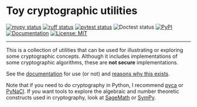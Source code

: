 # Toy cryptographic utilities

[![mypy status][type-badge]](https://mypy.readthedocs.io/en/stable/)
[![ruff status][lint-badge]](https://docs.astral.sh/ruff/)
[![pytest status][test-badge]](https://docs.pytest.org/en/stable/)
![Doctest status][doctest-badge]
[![PyPI](https://img.shields.io/pypi/v/toycrypto?label=pypi%20package)][published]
[![Documentation][doc-build-badge]][documentation]
[![License: MIT](https://img.shields.io/badge/license-MIT-C06524)](https://github.com/jpgoldberg/toy-crypto-math/blob/main/LICENSE.txt)

----

This is a collection of utilities that can be used for illustrating or
exploring some cryptographic concepts.
Although it includes implementations of some cryptographic algorithms,
these are **not secure** implementations.

See the [documentation] for use (or not) and [reasons why this exists](https://jpgoldberg.github.io/toy-crypto-math/why/).

Note that if you need to do cryptography in Python,
I recommend [pyca](https://cryptography.io/) or [PyNaCl](https://pynacl.readthedocs.io/en/latest/).
If you want tools to explore the algebraic and number theoretic constructs used in cryptography,
look at [SageMath](https://doc.sagemath.org/) or [SymPy](https://www.sympy.org/en/index.html).

[published]: https://pypi.org/project/toycrypto/ "toycrypto on PyPi"
[documentation]: https://jpgoldberg.github.io/toy-crypto-math/

[type-badge]: https://github.com/jpgoldberg/toy-crypto-math/actions/workflows/type-check.yml/badge.svg
[lint-badge]: https://github.com/jpgoldberg/toy-crypto-math/actions/workflows/lint.yml/badge.svg
[test-badge]: https://github.com/jpgoldberg/toy-crypto-math/actions/workflows/pytest.yml/badge.svg
[doctest-badge]: https://github.com/jpgoldberg/toy-crypto-math/actions/workflows/doctest.yml/badge.svg
[doc-build-badge]: https://github.com/jpgoldberg/toy-crypto-math/actions/workflows/gh-pages.yml/badge.svg
